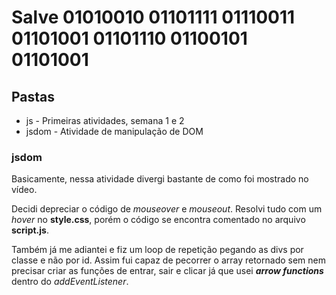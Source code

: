 # Salve 01010010 01101111 01110011 01101001 01101110 01100101 01101001

## Pastas
* js - Primeiras atividades, semana 1 e 2
* jsdom - Atividade de manipulação de DOM

### jsdom
Basicamente, nessa atividade divergi bastante de como foi mostrado no vídeo.

Decidi depreciar o código de _mouseover_ e _mouseout_. Resolvi tudo com um _hover_ no **style.css**, porém o código se encontra comentado no arquivo **script.js**.

Também já me adiantei e fiz um loop de repetição pegando as divs por classe e não por id. Assim fui capaz de pecorrer o array retornado sem nem precisar criar as funções de entrar, sair e clicar já que usei _**arrow functions**_ dentro do _addEventListener_.

